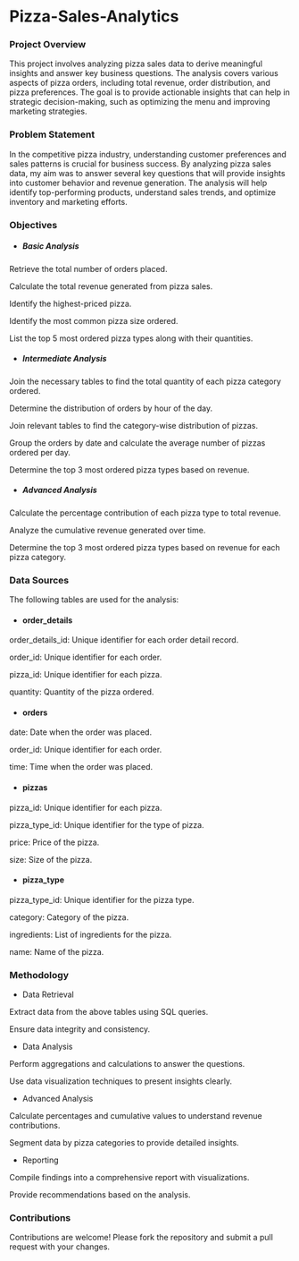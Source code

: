 # Pizza-Sales-Analytics


<h3>Project Overview</h3>

This project involves analyzing pizza sales data to derive meaningful insights and answer key business questions. The analysis covers various aspects of pizza orders, including total revenue, order distribution, and pizza preferences. The goal is to provide actionable insights that can help in strategic decision-making, such as optimizing the menu and improving marketing strategies.

<h3>  Problem Statement </h3>

In the competitive pizza industry, understanding customer preferences and sales patterns is crucial for business success. By analyzing pizza sales data, my aim was to answer several key questions that will provide insights into customer behavior and revenue generation. The analysis will help identify top-performing products, understand sales trends, and optimize inventory and marketing efforts.

<h3> Objectives </h3>

- <h5> Basic Analysis </h5>


Retrieve the total number of orders placed.

Calculate the total revenue generated from pizza sales.

Identify the highest-priced pizza.

Identify the most common pizza size ordered.

List the top 5 most ordered pizza types along with their quantities.


- <h5>Intermediate Analysis</h5>


Join the necessary tables to find the total quantity of each pizza category ordered.

Determine the distribution of orders by hour of the day.

Join relevant tables to find the category-wise distribution of pizzas.

Group the orders by date and calculate the average number of pizzas ordered per day.

Determine the top 3 most ordered pizza types based on revenue.


- <h5> Advanced Analysis </h5>


Calculate the percentage contribution of each pizza type to total revenue.

Analyze the cumulative revenue generated over time.

Determine the top 3 most ordered pizza types based on revenue for each pizza category.

<h3> Data Sources </h3>

The following tables are used for the analysis:

- <h4> order_details </h4>


order_details_id: Unique identifier for each order detail record.

order_id: Unique identifier for each order.

pizza_id: Unique identifier for each pizza.

quantity: Quantity of the pizza ordered.


- <h4> orders </h4>

date: Date when the order was placed.

order_id: Unique identifier for each order.

time: Time when the order was placed.


- <h4> pizzas </h4>

pizza_id: Unique identifier for each pizza.

pizza_type_id: Unique identifier for the type of pizza.

price: Price of the pizza.

size: Size of the pizza.

- <h4> pizza_type </h4>

pizza_type_id: Unique identifier for the pizza type.

category: Category of the pizza.

ingredients: List of ingredients for the pizza.

name: Name of the pizza.




<h3>Methodology</h3>

- Data Retrieval

Extract data from the above tables using SQL queries.

Ensure data integrity and consistency.

- Data Analysis

Perform aggregations and calculations to answer the questions.

Use data visualization techniques to present insights clearly.

- Advanced Analysis

Calculate percentages and cumulative values to understand revenue contributions.

Segment data by pizza categories to provide detailed insights.

- Reporting

Compile findings into a comprehensive report with visualizations.

Provide recommendations based on the analysis.

<h3> Contributions </h3>

Contributions are welcome! Please fork the repository and submit a pull request with your changes. 
